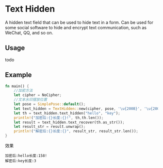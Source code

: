 # Text Hidden

A hidden text field that can be used to hide text in a form.
Can be used for some social software to hide and encrypt text communication, such as WeChat, QQ, and so on.

## Usage
todo

## Example
```rust
fn main() {
    //加密方法
    let cipher = NoCipher;
    //文本水印摆放位置
    let pose = SimplePose::default();
    let text_hidden = TextHidden::new(cipher, pose, '\u{200B}', '\u{200C}');
    let th = text_hidden.text_hidden("hello", "key");
    println!("加密后:{}长度:{}!", th,th.len());
    let result = text_hidden.text_recover(th.as_str());
    let result_str = result.unwrap();
    println!("解密后:{}长度:{}", result_str, result_str.len());
}
```
效果
```text
加密后:hello​﻿‌﻿‌﻿​﻿‌﻿​﻿‌﻿‌﻿‍﻿​﻿‌﻿‌﻿​﻿​﻿‌﻿​﻿‌﻿‍﻿​﻿‌﻿‌﻿‌﻿‌﻿​﻿​﻿‌长度:158!
解密后:key长度:3

```